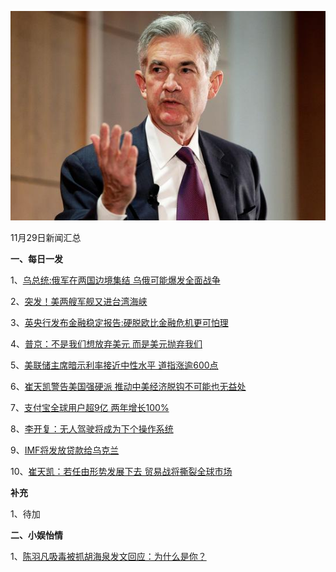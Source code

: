    ![11_01](.\11_29.jpg)

11月29日新闻汇总

**一、每日一发**

1、[乌总统:俄军在两国边境集结 乌俄可能爆发全面战争](https://news.163.com/18/1129/03/E1OH8AMK0001899N.html)

2、[突发！美两艘军舰又进台湾海峡](http://news.ifeng.com/a/20181128/60177125_0.shtml)

3、[英央行发布金融稳定报告:硬脱欧比金融危机更可怕理](https://news.163.com/18/1129/02/E1ODJKG00001899N.html)

4、[普京：不是我们想放弃美元 而是美元抛弃我们](https://news.163.com/18/1129/00/E1O7H7RV0001899N.html)

5、[美联储主席暗示利率接近中性水平 道指涨逾600点](https://www.zaobao.com/realtime/world/story20181129-911738)

6、[崔天凯警告美国强硬派 推动中美经济脱钩不可能也无益处](https://www.zaobao.com/news/china/story20181129-911700)

7、[支付宝全球用户超9亿 两年增长100%](https://www.zaobao.com/realtime/china/story20181128-911559)

8、[李开复：无人驾驶将成为下个操作系统](https://www.zaobao.com/realtime/china/story20181128-911560)

9、[IMF将发放贷款给乌克兰](https://www.zaobao.com/realtime/world/story20181129-911733)

10、[崔天凯：若任由形势发展下去 贸易战将撕裂全球市场](https://www.zaobao.com/finance/china/story20181128-911424)



**补充**

1、待加



**二、小娱怡情**

1、[陈羽凡吸毒被抓胡海泉发文回应：为什么是你？](http://news.67.com/hongse/2018/11/28/933900.html)